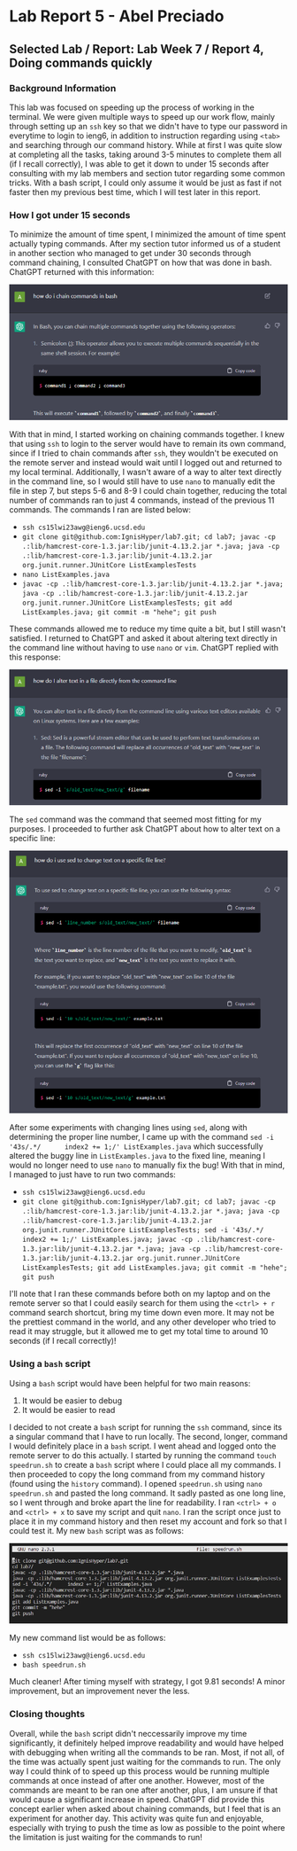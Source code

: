 # Lab Report 5 - Abel Preciado
## Selected Lab / Report: Lab Week 7 / Report 4, Doing commands quickly
### Background Information
This lab was focused on speeding up the process of working in the terminal. We were given multiple ways to speed up our work flow, mainly through setting up an `ssh` key so that we didn't have to type our password in everytime to login to ieng6, in addition to instruction regarding using `<tab>` and searching through our command history. While at first I was quite slow at completing all the tasks, taking around 3-5 minutes to complete them all (if I recall correctly), I was able to get it down to under 15 seconds after consulting with my lab members and section tutor regarding some common tricks. With a bash script, I could only assume it would be just as fast if not faster then my previous best time, which I will test later in this report.

### How I got under 15 seconds
To minimize the amount of time spent, I minimized the amount of time spent actually typing commands. After my section tutor informed us of a student in another section who managed to get under 30 seconds through command chaining, I consulted ChatGPT on how that was done in bash. ChatGPT returned with this information:

![Chaining commands](report5images/command_chain.png)

With that in mind, I started working on chaining commands together. I knew that using `ssh` to login to the server would have to remain its own command, since if I tried to chain commands after `ssh`, they wouldn't be executed on the remote server and instead would wait until I logged out and returned to my local terminal. Additionally, I wasn't aware of a way to alter text directly in the command line, so I would still have to use `nano` to manually edit the file in step 7, but steps 5-6 and 8-9 I could chain together, reducing the total number of commands ran to just 4 commands, instead of the previous 11 commands. The commands I ran are listed below:
* `ssh cs15lwi23awg@ieng6.ucsd.edu`
* `git clone git@github.com:IgnisHyper/lab7.git; cd lab7; javac -cp .:lib/hamcrest-core-1.3.jar:lib/junit-4.13.2.jar *.java; java -cp .:lib/hamcrest-core-1.3.jar:lib/junit-4.13.2.jar org.junit.runner.JUnitCore ListExamplesTests`
* `nano ListExamples.java`
* `javac -cp .:lib/hamcrest-core-1.3.jar:lib/junit-4.13.2.jar *.java; java -cp .:lib/hamcrest-core-1.3.jar:lib/junit-4.13.2.jar org.junit.runner.JUnitCore ListExamplesTests; git add ListExamples.java; git commit -m "hehe"; git push`

These commands allowed me to reduce my time quite a bit, but I still wasn't satisfied. I returned to ChatGPT and asked it about altering text directly in the command line without having to use `nano` or `vim`. ChatGPT replied with this response:

![sed command](report5images/sed_command.png)

The `sed` command was the command that seemed most fitting for my purposes. I proceeded to further ask ChatGPT about how to alter text on a specific line:

![sed line](report5images/sed_line.png)

After some experiments with changing lines using `sed`, along with determining the proper line number, I came up with the command `sed -i '43s/.*/      index2 += 1;/' ListExamples.java` which successfully altered the buggy line in `ListExamples.java` to the fixed line, meaning I would no longer need to use `nano` to manually fix the bug! With that in mind, I managed to just have to run two commands:
* `ssh cs15lwi23awg@ieng6.ucsd.edu`
* `git clone git@github.com:IgnisHyper/lab7.git; cd lab7; javac -cp .:lib/hamcrest-core-1.3.jar:lib/junit-4.13.2.jar *.java; java -cp .:lib/hamcrest-core-1.3.jar:lib/junit-4.13.2.jar org.junit.runner.JUnitCore ListExamplesTests; sed -i '43s/.*/      index2 += 1;/' ListExamples.java; javac -cp .:lib/hamcrest-core-1.3.jar:lib/junit-4.13.2.jar *.java; java -cp .:lib/hamcrest-core-1.3.jar:lib/junit-4.13.2.jar org.junit.runner.JUnitCore ListExamplesTests; git add ListExamples.java; git commit -m "hehe"; git push`

I'll note that I ran these commands before both on my laptop and on the remote server so that I could easily search for them using the `<ctrl> + r` command search shortcut, bring my time down even more. It may not be the prettiest command in the world, and any other developer who tried to read it may struggle, but it allowed me to get my total time to around 10 seconds (if I recall correctly)!

### Using a `bash` script
Using a `bash` script would have been helpful for two main reasons:
1. It would be easier to debug
2. It would be easier to read

I decided to not create a `bash` script for running the `ssh` command, since its a singular command that I have to run locally. The second, longer, command I would definitely place in a `bash` script. I went ahead and logged onto the remote server to do this actually. I started by running the command `touch speedrun.sh` to create a `bash` script where I could place all my commands. I then proceeded to copy the long command from my command history (found using the `history` command). I opened `speedrun.sh` using `nano speedrun.sh` and pasted the long command. It sadly pasted as one long line, so I went through and broke apart the line for readability. I ran `<ctrl> + o` and `<ctrl> + x` to save my script and quit `nano`. I ran the script once just to place it in my command history and then reset my account and fork so that I could test it. My new `bash` script was as follows:

![speedrun script](report5images/speedrun_script.png)

My new command list would be as follows:
* `ssh cs15lwi23awg@ieng6.ucsd.edu`
* `bash speedrun.sh`

Much cleaner! After timing myself with strategy, I got 9.81 seconds! A minor improvement, but an improvement never the less. 

### Closing thoughts
Overall, while the `bash` script didn't neccessarily improve my time significantly, it definitely helped improve readability and would have helped with debugging when writing all the commands to be ran. Most, if not all, of the time was actually spent just waiting for the commands to run. The only way I could think of to speed up this process would be running multiple commands at once instead of after one another. However, most of the commands are meant to be ran one after another, plus, I am unsure if that would cause a significant increase in speed. ChatGPT did provide this concept earlier when asked about chaining commands, but I feel that is an experiment for another day. This activity was quite fun and enjoyable, especially with trying to push the time as low as possible to the point where the limitation is just waiting for the commands to run!
